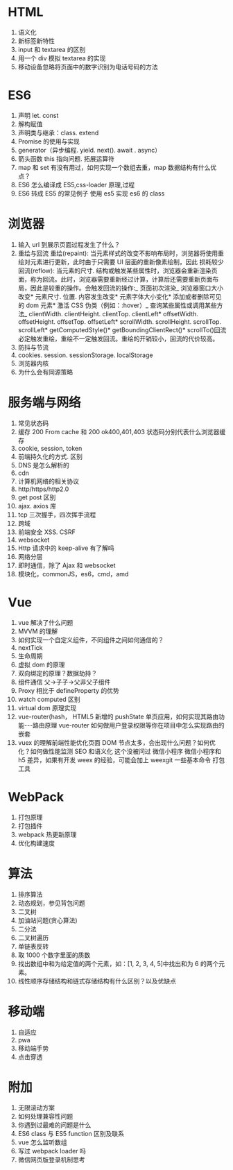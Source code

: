# HTML

1. 语义化
2. 新标签新特性
3. input 和 textarea 的区别
4. 用一个 div 模拟 textarea 的实现
5. 移动设备忽略将页面中的数字识别为电话号码的方法

# ES6

1. 声明 let. const
2. 解构赋值
3. 声明类与继承：class. extend
4. Promise 的使用与实现
5. generator（异步编程. yield. next(). await . async）
6. 箭头函数 this 指向问题. 拓展运算符
7. map 和 set 有没有用过，如何实现一个数组去重，map 数据结构有什么优点？
8. ES6 怎么编译成 ES5,css-loader 原理,过程
9. ES6 转成 ES5 的常见例子 使用 es5 实现 es6 的 class

# 浏览器

1. 输入 url 到展示页面过程发生了什么？
2. 重绘与回流
   重绘(repaint): 当元素样式的改变不影响布局时，浏览器将使用重绘对元素进行更新，此时由于只需要 UI 层面的重新像素绘制，因此 损耗较少
   回流(reflow): 当元素的尺寸. 结构或触发某些属性时，浏览器会重新渲染页面，称为回流。此时，浏览器需要重新经过计算，计算后还需要重新页面布局，因此是较重的操作。会触发回流的操作:_ 页面初次渲染_ 浏览器窗口大小改变* 元素尺寸. 位置. 内容发生改变* 元素字体大小变化* 添加或者删除可见的 dom 元素* 激活 CSS 伪类（例如：:hover）_ 查询某些属性或调用某些方法_ clientWidth. clientHeight. clientTop. clientLeft* offsetWidth. offsetHeight. offsetTop. offsetLeft* scrollWidth. scrollHeight. scrollTop. scrollLeft* getComputedStyle()* getBoundingClientRect()\* scrollTo()回流必定触发重绘，重绘不一定触发回流。重绘的开销较小，回流的代价较高。
3. 防抖与节流
4. cookies. session. sessionStorage. localStorage
5. 浏览器内核
6. 为什么会有同源策略

# 服务端与网络

1. 常见状态码
2. 缓存 200 From cache 和 200 ok400,401,403 状态码分别代表什么浏览器缓存
3. cookie, session, token
4. 前端持久化的方式. 区别
5. DNS 是怎么解析的
6. cdn
7. 计算机网络的相关协议
8. http/https/http2.0
9. get post 区别
10. ajax. axios 库
11. tcp 三次握手，四次挥手流程
12. 跨域
13. 前端安全 XSS. CSRF
14. websocket
15. Http 请求中的 keep-alive 有了解吗
16. 网络分层
17. 即时通信，除了 Ajax 和 websocket
18. 模块化，commonJS，es6，cmd，amd

# Vue

1. vue 解决了什么问题
2. MVVM 的理解
3. 如何实现一个自定义组件，不同组件之间如何通信的？
4. nextTick
5. 生命周期
6. 虚拟 dom 的原理
7. 双向绑定的原理？数据劫持？
8. 组件通信 父->子子->父非父子组件
9. Proxy 相比于 defineProperty 的优势
10. watch computed 区别
11. virtual dom 原理实现
12. vue-router(hash， HTML5 新增的 pushState 单页应用，如何实现其路由功能---路由原理 vue-router 如何做用户登录权限等你在项目中怎么实现路由的嵌套
13. vuex 的理解前端性能优化页面 DOM 节点太多，会出现什么问题？如何优化？如何做性能监测 SEO 和语义化 这个没被问过 微信小程序 微信小程序和 h5 差异，如果有开发 weex 的经验，可能会加上 weexgit 一些基本命令 打包工具

# WebPack

1. 打包原理
2. 打包插件
3. webpack 热更新原理
4. 优化构建速度

# 算法

1. 排序算法
2. 动态规划，参见背包问题
3. 二叉树
4. 加油站问题(贪心算法)
5. 二分法
6. 二叉树遍历
7. 单链表反转
8. 取 1000 个数字里面的质数
9. 找出数组中和为给定值的两个元素，如：[1, 2, 3, 4, 5]中找出和为 6 的两个元素。
10. 线性顺序存储结构和链式存储结构有什么区别？以及优缺点

# 移动端

1. 自适应
2. pwa
3. 移动端手势
4. 点击穿透

# 附加

1. 无限滚动方案
2. 如何处理兼容性问题
3. 你遇到过最难的问题是什么
4. ES6 class 与 ES5 function 区别及联系
5. vue 怎么监听数组
6. 写过 webpack loader 吗
7. 微信网页版登录机制思考
